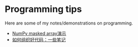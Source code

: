 # Programming tips

Here are some of my notes/demonstrations on programming.

- [NumPy masked array演示](Python/np_masked_array.ipynb)
- [如何组织好代码：一些笔记](art-of-programming.md)

